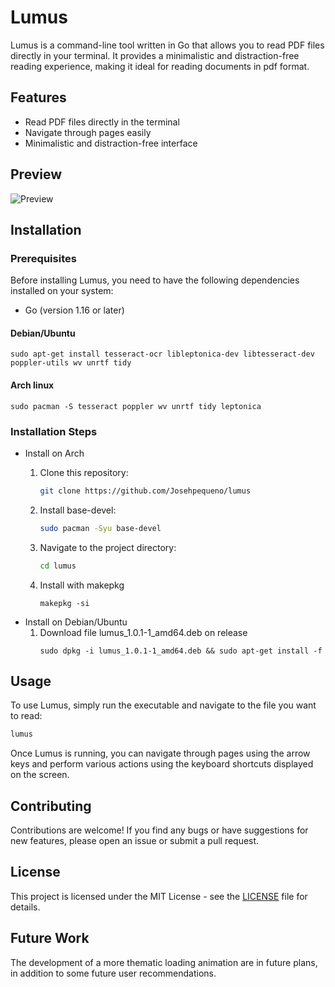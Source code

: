 # Lumus

Lumus is a command-line tool written in Go that allows you to read PDF files directly in your terminal. It provides a minimalistic and distraction-free reading experience, making it ideal for reading documents in pdf format.

## Features

- Read PDF files directly in the terminal
- Navigate through pages easily
- Minimalistic and distraction-free interface

## Preview
![Preview](preview.gif)

## Installation

### Prerequisites

Before installing Lumus, you need to have the following dependencies installed on your system:

- Go (version 1.16 or later)

#### Debian/Ubuntu


```
sudo apt-get install tesseract-ocr libleptonica-dev libtesseract-dev poppler-utils wv unrtf tidy
```

#### Arch linux

```
sudo pacman -S tesseract poppler wv unrtf tidy leptonica
```

### Installation Steps
<!--  -->
<!-- 1. Clone this repository: -->
<!--  -->
   <!-- ```bash -->
   <!-- git clone https://github.com/Josehpequeno/lumus -->
   <!-- ``` -->
<!--  -->
<!-- 2. Navigate to the project directory: -->
<!--  -->
   <!-- ```bash -->
   <!-- cd lumus -->
   <!-- ``` -->
<!--  -->
<!-- 3. Build the project: -->
<!--  -->
   <!-- ```bash -->
   <!-- go build -->
   <!-- ``` -->
<!--  -->
<!-- 4. Install the executable: -->
<!--  -->
   <!-- ```bash -->
   <!-- go install -->
   <!-- ``` -->

- Install on Arch
   1. Clone this repository:

      ```bash
      git clone https://github.com/Josehpequeno/lumus
      ```

   2. Install base-devel:

      ```bash
      sudo pacman -Syu base-devel
      ```

   3. Navigate to the project directory:

      ```bash
      cd lumus
      ```
   4. Install with makepkg

      ```
      makepkg -si
      ```
- Install on Debian/Ubuntu
   1. Download file lumus_1.0.1-1_amd64.deb on release
      ```
      sudo dpkg -i lumus_1.0.1-1_amd64.deb && sudo apt-get install -f
      ```


## Usage

To use Lumus, simply run the executable and navigate to the file you want to read:

```bash
lumus
```

Once Lumus is running, you can navigate through pages using the arrow keys and perform various actions using the keyboard shortcuts displayed on the screen.

## Contributing

Contributions are welcome! If you find any bugs or have suggestions for new features, please open an issue or submit a pull request.

## License

This project is licensed under the MIT License - see the [LICENSE](LICENSE) file for details.

<!-- ## Explanation -->
<!--  -->
<!-- The project uses python code with the PyPDF2 library to extract texts from pages. The gosseract library is used as a complement to PyPDF2, as it extracts text from images in PDFs. The Levenshtein Distance algorithm is used to determine whether the text extracted from the images and the PDF are similar. If they are not similar, the two are complements of each other. This was the best way found for now. -->
<!--  -->
<!-- Projects like in  https://github.com/ledongthuc/pdf and in https://github.com/mazeForGit/pdf were tried first instead of Pypdf2 but I didn't find better or equal results like in the python lib. -->

## Future Work

The development of a more thematic loading animation are in future plans, in addition to some future user recommendations.

<!-- ## Acknowledgments -->

<!-- Lumus was inspired by [project-name], [link-to-project]. -->

<!-- Special thanks to [contributor-names] for their contributions to the project. -->
